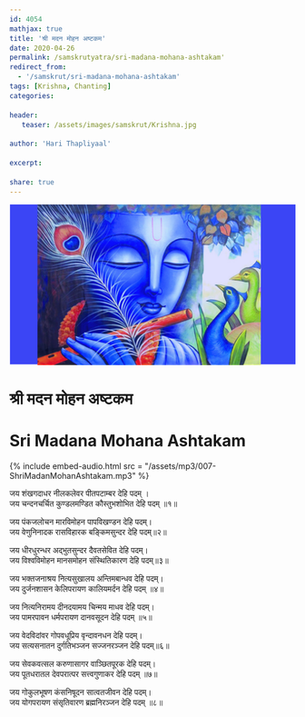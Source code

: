 ```yaml
---    
id: 4054    
mathjax: true    
title: 'श्री मदन मोहन अष्टकम'    
date: 2020-04-26    
permalink: /samskrutyatra/sri-madana-mohana-ashtakam'
redirect_from: 
  - '/samskrut/sri-madana-mohana-ashtakam'
tags: [Krishna, Chanting]    
categories:    
    
header:    
   teaser: /assets/images/samskrut/Krishna.jpg    
    
author: 'Hari Thapliyaal'    
    
excerpt:    
    
share: true    
---    
```

    
![](/assets/images/samskrut/Krishna.jpg)    
    
# श्री मदन मोहन अष्टकम    
# Sri Madana Mohana Ashtakam    
    
{% include embed-audio.html src = "/assets/mp3/007-ShriMadanMohanAshtakam.mp3" %}     
    
    
    
जय शंखगदाधर नीलकलेवर पीतपटाम्बर देहि पदम् ।    
जय चन्दनचर्चित कुण्डलमण्डित कौस्तुभशोभित देहि पदम् ॥१॥    
    
जय पंकजलोचन मारविमोहन पापविखण्डन देहि पदम्।    
जय वेणुनिनादक रासविहारक बङ्किमसुन्दर देहि पदम्॥२॥    
    
जय धीरधुरन्धर  अद्भुतसुन्दर दैवतसेवित देहि पदम्।    
जय विश्वविमोहन मानसमोहन संस्थितिकारण देहि पदम्॥३॥    
    
जय भक्तजनाश्रय नित्यसुखालय अन्तिमबान्धव देहि पदम्।    
जय दुर्जनशासन केलिपरायण कालियमर्दन देहि पदम् ॥४॥    
    
जय नित्यनिरामय दीनदयामय चिन्मय माधव देहि पदम्।    
जय पामरपावन धर्मपरायण दानवसूदन देहि पदम् ॥५॥    
    
जय वेदविदांवर गोपवधूप्रिय वृन्दावनधन देहि पदम्।    
जय सत्यसनातन दुर्गतिभञ्जन सज्जनरञ्जन देहि पदम्॥६॥    
    
जय सेवकवत्सल करुणासागर वाञ्छितपूरक देहि पदम्।    
जय पूतधरातल देवपरात्पर सत्त्वगुणाकर देहि पदम् ॥७॥    
    
जय गोकुलभूषण कंसनिषूदन सात्वतजीवन देहि पदम्।    
जय योगपरायण संसृतिवारण ब्रह्मनिरञ्जन देहि पदम् ॥८॥    
    
